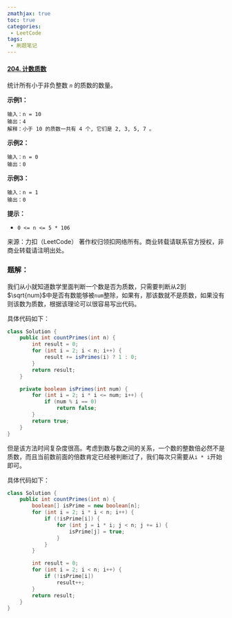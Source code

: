 ```yaml
---
zmathjax: true
toc: true
categories:
 - LeetCode
tags:
 - 刷题笔记
---
```


#### [204. 计数质数](https://leetcode-cn.com/problems/count-primes/)

统计所有小于非负整数 *`n`* 的质数的数量。

<!--more-->

**示例1：**

```
输入：n = 10
输出：4
解释：小于 10 的质数一共有 4 个, 它们是 2, 3, 5, 7 。
```

**示例2：**

```
输入：n = 0
输出：0
```

**示例3：**

```
输入：n = 1
输出：0
```

**提示：**

- `0 <= n <= 5 * 106`

来源：力扣（LeetCode）
著作权归领扣网络所有。商业转载请联系官方授权，非商业转载请注明出处。

### 题解：

我们从小就知道数学里面判断一个数是否为质数，只需要判断从2到$\sqrt{num}$中是否有数能够被`num`整除，如果有，那该数就不是质数，如果没有则该数为质数，根据该理论可以很容易写出代码。

具体代码如下：

```java
class Solution {
    public int countPrimes(int n) {
        int result = 0;
        for (int i = 2; i < n; i++) {
            result += isPrimes(i) ? 1 : 0;
        }
        return result;
    }

    private boolean isPrimes(int num) {
        for (int i = 2; i * i <= num; i++) {
            if (num % i == 0)
                return false;
        }
        return true;
    }
}
```

但是该方法时间复杂度很高。考虑到数与数之间的关系，一个数的整数倍必然不是质数，而且当前数前面的倍数肯定已经被判断过了，我们每次只需要从`i * i`开始即可。

具体代码如下：

```java
class Solution {
    public int countPrimes(int n) {
        boolean[] isPrime = new boolean[n];
        for (int i = 2; i * i < n; i++) {
            if (!isPrime[i]) {
                for (int j = i * i; j < n; j += i) {
                    isPrime[j] = true;
                }
            }
        }

        int result = 0;
        for (int i = 2; i < n; i++) {
            if (!isPrime[i])
                result++;
        }
        return result;
    }
}
```



